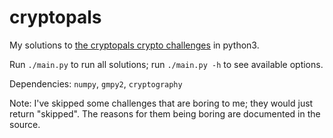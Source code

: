 # cryptopals

My solutions to [the cryptopals crypto challenges](https://cryptopals.com/) in
python3.

Run `./main.py` to run all solutions; run `./main.py -h` to see available
options.

Dependencies: `numpy`, `gmpy2`, `cryptography`

Note: I've skipped some challenges that are boring to me; they would just
return "skipped". The reasons for them being boring are documented in the
source.
